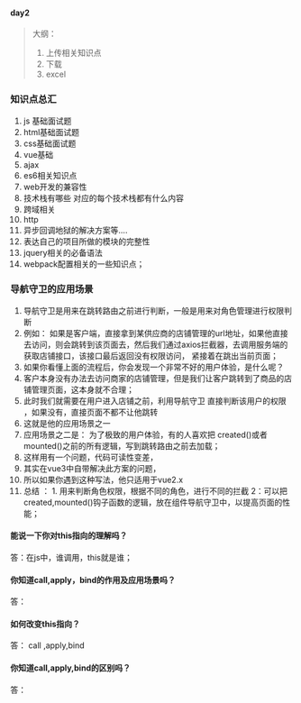 #### day2

> 大纲：
>
> 1. 上传相关知识点
> 2. 下载
> 3. excel

### 知识点总汇

1.  js 基础面试题
2. html基础面试题
3. css基础面试题
4. vue基础
5. ajax 
6. es6相关知识点
7. web开发的兼容性
8. 技术栈有哪些  对应的每个技术栈都有什么内容
9. 跨域相关
10. http
11. 异步回调地狱的解决方案等....
12. 表达自己的项目所做的模块的完整性
13. jquery相关的必备语法
14. webpack配置相关的一些知识点；



###  导航守卫的应用场景

1.  导航守卫是用来在跳转路由之前进行判断，一般是用来对角色管理进行权限判断
2. 例如： 如果是客户端，直接拿到某供应商的店铺管理的url地址，如果他直接去访问，则会跳转到该页面去，然后我们通过axios拦截器，去调用服务端的获取店铺接口，该接口最后返回没有权限访问， 紧接着在跳出当前页面；
3. 如果你看懂上面的流程后，你会发现一个非常不好的用户体验，是什么呢？
4. 客户本身没有办法去访问商家的店铺管理，但是我们让客户跳转到了商品的店铺管理页面，这本身就不合理；
5. 此时我们就需要在用户进入店铺之前，利用导航守卫 直接判断该用户的权限 ，如果没有，直接页面不都不让他跳转
6. 这就是他的应用场景之一
7. 应用场景之二是： 为了极致的用户体验，有的人喜欢把 created()或者mounted()之前的所有逻辑，写到跳转路由之前去加载；
8. 这样用有一个问题，代码可读性变差，
9. 其实在vue3中自带解决此方案的问题，
10. 所以如果你遇到这种写法，他只适用于vue2.x
11. 总结 ： 1. 用来判断角色权限，根据不同的角色，进行不同的拦截 2：可以把created,mounted()钩子函数的逻辑，放在组件导航守卫中，以提高页面的性能；

#### 能说一下你对this指向的理解吗？

答：在js中，谁调用，this就是谁；

####  你知道call,apply，bind的作用及应用场景吗？

答： 

#### 如何改变this指向？

答： call ,apply,bind

#### 你知道call,apply,bind的区别吗？

答： 